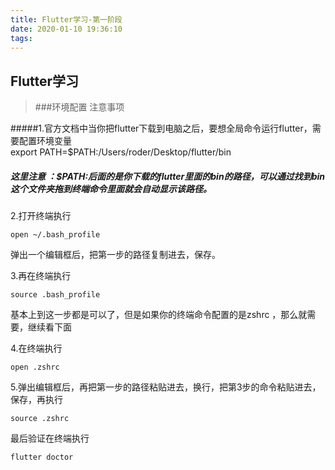 ```yaml
---
title: Flutter学习-第一阶段
date: 2020-01-10 19:36:10
tags:
---
```

## Flutter学习
> ###环境配置 注意事项

#####1.官方文档中当你把flutter下载到电脑之后，要想全局命令运行flutter，需要配置环境变量	
	export PATH=$PATH:/Users/roder/Desktop/flutter/bin
##### 这里注意 ：$PATH:后面的是你下载的flutter里面的bin的路径，可以通过找到bin这个文件夹拖到终端命令里面就会自动显示该路径。

2.打开终端执行

	open ~/.bash_profile
弹出一个编辑框后，把第一步的路径复制进去，保存。

3.再在终端执行

	source .bash_profile
基本上到这一步都是可以了，但是如果你的终端命令配置的是zshrc ，那么就需要，继续看下面

4.在终端执行
	
	open .zshrc
5.弹出编辑框后，再把第一步的路径粘贴进去，换行，把第3步的命令粘贴进去，保存，再执行
	
	source .zshrc
最后验证在终端执行

	flutter doctor


